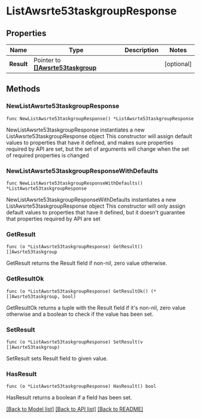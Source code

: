 # ListAwsrte53taskgroupResponse

## Properties

Name | Type | Description | Notes
------------ | ------------- | ------------- | -------------
**Result** | Pointer to [**[]Awsrte53taskgroup**](Awsrte53taskgroup.md) |  | [optional] 

## Methods

### NewListAwsrte53taskgroupResponse

`func NewListAwsrte53taskgroupResponse() *ListAwsrte53taskgroupResponse`

NewListAwsrte53taskgroupResponse instantiates a new ListAwsrte53taskgroupResponse object
This constructor will assign default values to properties that have it defined,
and makes sure properties required by API are set, but the set of arguments
will change when the set of required properties is changed

### NewListAwsrte53taskgroupResponseWithDefaults

`func NewListAwsrte53taskgroupResponseWithDefaults() *ListAwsrte53taskgroupResponse`

NewListAwsrte53taskgroupResponseWithDefaults instantiates a new ListAwsrte53taskgroupResponse object
This constructor will only assign default values to properties that have it defined,
but it doesn't guarantee that properties required by API are set

### GetResult

`func (o *ListAwsrte53taskgroupResponse) GetResult() []Awsrte53taskgroup`

GetResult returns the Result field if non-nil, zero value otherwise.

### GetResultOk

`func (o *ListAwsrte53taskgroupResponse) GetResultOk() (*[]Awsrte53taskgroup, bool)`

GetResultOk returns a tuple with the Result field if it's non-nil, zero value otherwise
and a boolean to check if the value has been set.

### SetResult

`func (o *ListAwsrte53taskgroupResponse) SetResult(v []Awsrte53taskgroup)`

SetResult sets Result field to given value.

### HasResult

`func (o *ListAwsrte53taskgroupResponse) HasResult() bool`

HasResult returns a boolean if a field has been set.


[[Back to Model list]](../README.md#documentation-for-models) [[Back to API list]](../README.md#documentation-for-api-endpoints) [[Back to README]](../README.md)


